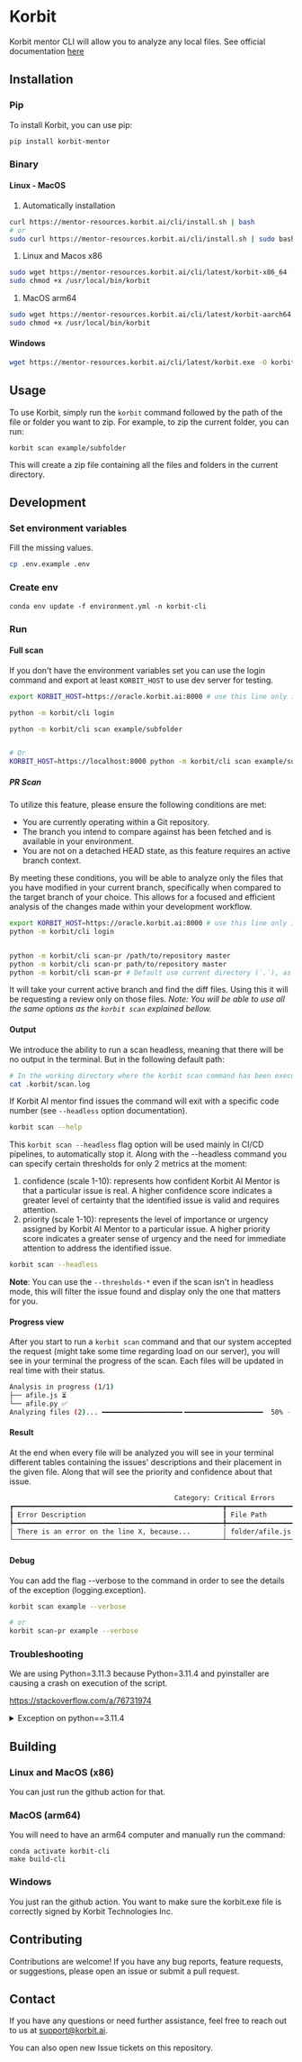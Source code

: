 # Korbit

Korbit mentor CLI will allow you to analyze any local files. See official documentation [here](https://docs.korbit.ai/cli/cli_quickstart)

## Installation

### Pip

To install Korbit, you can use pip:

```
pip install korbit-mentor
```

### Binary

#### Linux - MacOS

1. Automatically installation

```sh
curl https://mentor-resources.korbit.ai/cli/install.sh | bash
# or
sudo curl https://mentor-resources.korbit.ai/cli/install.sh | sudo bash
```

1. Linux and Macos x86

```sh
sudo wget https://mentor-resources.korbit.ai/cli/latest/korbit-x86_64 -O /usr/local/bin/korbit
sudo chmod +x /usr/local/bin/korbit
```

1. MacOS arm64

```sh
sudo wget https://mentor-resources.korbit.ai/cli/latest/korbit-aarch64 -O /usr/local/bin/korbit
sudo chmod +x /usr/local/bin/korbit
```

#### Windows

```sh
wget https://mentor-resources.korbit.ai/cli/latest/korbit.exe -O korbit.exe
```

## Usage

To use Korbit, simply run the `korbit` command followed by the path of the file or folder you want to zip. For example, to zip the current folder, you can run:

```
korbit scan example/subfolder
```

This will create a zip file containing all the files and folders in the current directory.

## Development

### Set environment variables

Fill the missing values.

```sh
cp .env.example .env
```

### Create env

```
conda env update -f environment.yml -n korbit-cli
```

### Run

#### Full scan

If you don't have the environment variables set you can use the login command and export at least `KORBIT_HOST` to use dev server for testing.

```sh
export KORBIT_HOST=https://oracle.korbit.ai:8000 # use this line only if you test on dev

python -m korbit/cli login

python -m korbit/cli scan example/subfolder


# Or
KORBIT_HOST=https://localhost:8000 python -m korbit/cli scan example/subfolder
```

##### PR Scan

To utilize this feature, please ensure the following conditions are met:

- You are currently operating within a Git repository.
- The branch you intend to compare against has been fetched and is available in your environment.
- You are not on a detached HEAD state, as this feature requires an active branch context.

By meeting these conditions, you will be able to analyze only the files that you have modified in your current branch, specifically when compared to the target branch of your choice. This allows for a focused and efficient analysis of the changes made within your development workflow.

```sh
export KORBIT_HOST=https://oracle.korbit.ai:8000 # use this line only if you test on dev
python -m korbit/cli login


python -m korbit/cli scan-pr /path/to/repository master
python -m korbit/cli scan-pr path/to/repository master
python -m korbit/cli scan-pr # Default use current directory (`.`), as the repository and `master` as the base branch
```

It will take your current active branch and find the diff files. Using this it will be requesting a review only on those files.
_Note: You will be able to use all the same options as the `korbit scan` explained bellow._

#### Output

We introduce the ability to run a scan headless, meaning that there will be no output in the terminal. But in the following default path:

```sh
# In the working directory where the korbit scan command has been executed.
cat .korbit/scan.log
```

If Korbit AI mentor find issues the command will exit with a specific code number (see `--headless` option documentation).

```sh
korbit scan --help
```

This `korbit scan --headless` flag option will be used mainly in CI/CD pipelines, to automatically stop it.
Along with the --headless command you can specify certain thresholds for only 2 metrics at the moment:

1. confidence (scale 1-10): represents how confident Korbit AI Mentor is that a particular issue is real. A higher confidence score indicates a greater level of certainty that the identified issue is valid and requires attention.
1. priority (scale 1-10): represents the level of importance or urgency assigned by Korbit AI Mentor to a particular issue. A higher priority score indicates a greater sense of urgency and the need for immediate attention to address the identified issue.

```sh
korbit scan --headless
```

**Note**: You can use the `--thresholds-*` even if the scan isn't in headless mode, this will filter the issue found and display only the one that matters for you.

#### Progress view

After you start to run a `korbit scan` command and that our system accepted the request (might take some time regarding load on our server), you will see in your terminal the progress of the scan. Each files will be updated in real time with their status.

```sh
Analysis in progress (1/1)
├── afile.js ⏳
└── afile.py ✅
Analyzing files (2)... ━━━━━━━━━━━━━━━━━━━━╺━━━━━━━━━━━━━━━━━━━  50% -:--:--
```

#### Result

At the end when every file will be analyzed you will see in your terminal different tables containing the issues' descriptions and their placement in the given file. Along that will see the priority and confidence about that issue.

```sh
                                         Category: Critical Errors
┏━━━━━━━━━━━━━━━━━━━━━━━━━━━━━━━━━━━━━━━━━━━━━━━━━━━━┳━━━━━━━━━━━━━━━━━━━━━━━━━━━━┳━━━━━━━━━━━━┳━━━━━━━━━━┓
┃ Error Description                                  ┃ File Path                  ┃ Confidence ┃ Priority ┃
┡━━━━━━━━━━━━━━━━━━━━━━━━━━━━━━━━━━━━━━━━━━━━━━━━━━━━╇━━━━━━━━━━━━━━━━━━━━━━━━━━━━╇━━━━━━━━━━━━╇━━━━━━━━━━┩
│ There is an error on the line X, because...        │ folder/afile.js            │ 10         │ 9        │
└────────────────────────────────────────────────────┴────────────────────────────┴────────────┴──────────┘
```

#### Debug

You can add the flag --verbose to the command in order to see the details of the exception (logging.exception).

```sh
korbit scan example --verbose

# or
korbit scan-pr example --verbose
```

### Troubleshooting

We are using Python=3.11.3 because Python=3.11.4 and pyinstaller are causing a crash on execution of the script.

https://stackoverflow.com/a/76731974

<details>
<summary>Exception on python==3.11.4</summary>

```
❯ dist/korbit example/subfolder
[8650] Module object for pyimod02_importers is NULL!
Traceback (most recent call last):
  File "PyInstaller/loader/pyimod02_importers.py", line 22, in <module>
  File "pathlib.py", line 14, in <module>
  File "urllib/parse.py", line 40, in <module>
ModuleNotFoundError: No module named 'ipaddress'
Traceback (most recent call last):
  File "PyInstaller/loader/pyiboot01_bootstrap.py", line 17, in <module>
ModuleNotFoundError: No module named 'pyimod02_importers'
[8650] Failed to execute script 'pyiboot01_bootstrap' due to unhandled exception!
```

</details>

## Building

### Linux and MacOS (x86)

You can just run the github action for that.

### MacOS (arm64)

You will need to have an arm64 computer and manually run the command:

```
conda activate korbit-cli
make build-cli
```

### Windows

You just ran the github action. You want to make sure the korbit.exe file is correctly signed by Korbit Technologies Inc.

## Contributing

Contributions are welcome! If you have any bug reports, feature requests, or suggestions, please open an issue or submit a pull request.

## Contact

If you have any questions or need further assistance, feel free to reach out to us at [support@korbit.ai](mailto:support@korbit.ai).

You can also open new Issue tickets on this repository.
